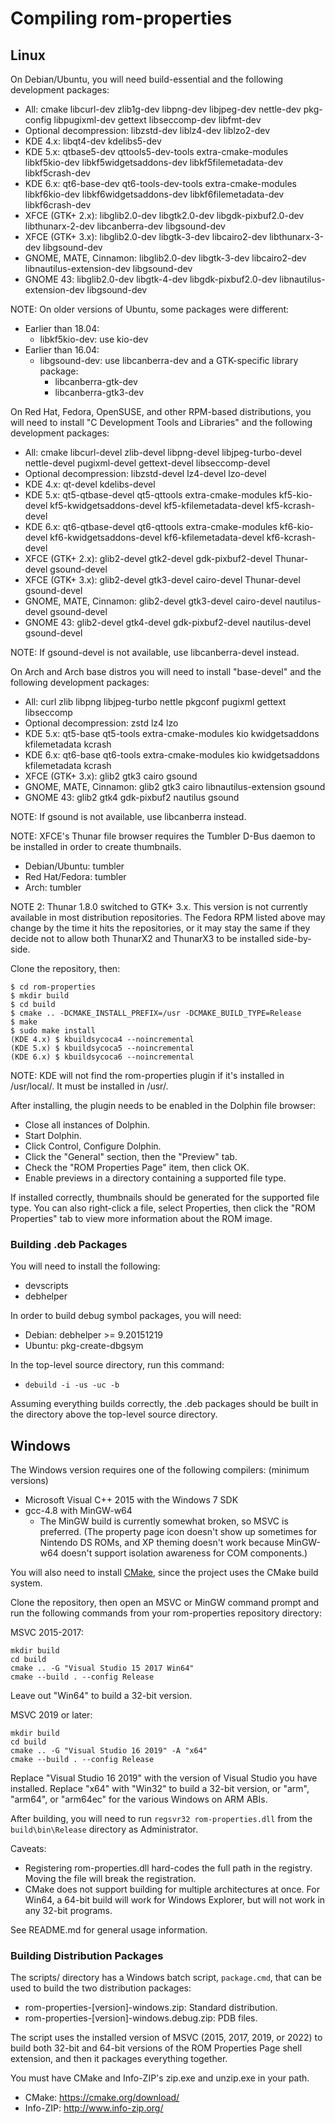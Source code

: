 # Compiling rom-properties

## Linux

On Debian/Ubuntu, you will need build-essential and the following development
packages:
* All: cmake libcurl-dev zlib1g-dev libpng-dev libjpeg-dev nettle-dev pkg-config libpugixml-dev gettext libseccomp-dev libfmt-dev
* Optional decompression: libzstd-dev liblz4-dev liblzo2-dev
* KDE 4.x: libqt4-dev kdelibs5-dev
* KDE 5.x: qtbase5-dev qttools5-dev-tools extra-cmake-modules libkf5kio-dev libkf5widgetsaddons-dev libkf5filemetadata-dev libkf5crash-dev
* KDE 6.x: qt6-base-dev qt6-tools-dev-tools extra-cmake-modules libkf6kio-dev libkf6widgetsaddons-dev libkf6filemetadata-dev libkf6crash-dev
* XFCE (GTK+ 2.x): libglib2.0-dev libgtk2.0-dev libgdk-pixbuf2.0-dev libthunarx-2-dev libcanberra-dev libgsound-dev
* XFCE (GTK+ 3.x): libglib2.0-dev libgtk-3-dev libcairo2-dev libthunarx-3-dev libgsound-dev
* GNOME, MATE, Cinnamon: libglib2.0-dev libgtk-3-dev libcairo2-dev libnautilus-extension-dev libgsound-dev
* GNOME 43: libglib2.0-dev libgtk-4-dev libgdk-pixbuf2.0-dev libnautilus-extension-dev libgsound-dev

NOTE: On older versions of Ubuntu, some packages were different:
* Earlier than 18.04:
  * libkf5kio-dev: use kio-dev
* Earlier than 16.04:
  * libgsound-dev: use libcanberra-dev and a GTK-specific library package:
    * libcanberra-gtk-dev
    * libcanberra-gtk3-dev

On Red Hat, Fedora, OpenSUSE, and other RPM-based distributions, you will need
to install "C Development Tools and Libraries" and the following development
packages:
* All: cmake libcurl-devel zlib-devel libpng-devel libjpeg-turbo-devel nettle-devel pugixml-devel gettext-devel libseccomp-devel
* Optional decompression: libzstd-devel lz4-devel lzo-devel
* KDE 4.x: qt-devel kdelibs-devel
* KDE 5.x: qt5-qtbase-devel qt5-qttools extra-cmake-modules kf5-kio-devel kf5-kwidgetsaddons-devel kf5-kfilemetadata-devel kf5-kcrash-devel
* KDE 6.x: qt6-qtbase-devel qt6-qttools extra-cmake-modules kf6-kio-devel kf6-kwidgetsaddons-devel kf6-kfilemetadata-devel kf6-kcrash-devel
* XFCE (GTK+ 2.x): glib2-devel gtk2-devel gdk-pixbuf2-devel Thunar-devel gsound-devel
* XFCE (GTK+ 3.x): glib2-devel gtk3-devel cairo-devel Thunar-devel gsound-devel
* GNOME, MATE, Cinnamon: glib2-devel gtk3-devel cairo-devel nautilus-devel gsound-devel
* GNOME 43: glib2-devel gtk4-devel gdk-pixbuf2-devel nautilus-devel gsound-devel

NOTE: If gsound-devel is not available, use libcanberra-devel instead.

On Arch and Arch base distros you will need to install "base-devel" and the
following development packages:
* All: curl zlib libpng libjpeg-turbo nettle pkgconf pugixml gettext libseccomp
* Optional decompression: zstd lz4 lzo
* KDE 5.x: qt5-base qt5-tools extra-cmake-modules kio kwidgetsaddons kfilemetadata kcrash
* KDE 6.x: qt6-base qt6-tools extra-cmake-modules kio kwidgetsaddons kfilemetadata kcrash
* XFCE (GTK+ 3.x): glib2 gtk3 cairo gsound
* GNOME, MATE, Cinnamon: glib2 gtk3 cairo libnautilus-extension gsound
* GNOME 43: glib2 gtk4 gdk-pixbuf2 nautilus gsound

NOTE: If gsound is not available, use libcanberra instead.

NOTE: XFCE's Thunar file browser requires the Tumbler D-Bus daemon to be
installed in order to create thumbnails.
* Debian/Ubuntu: tumbler
* Red Hat/Fedora: tumbler
* Arch: tumbler

NOTE 2: Thunar 1.8.0 switched to GTK+ 3.x. This version is not currently
available in most distribution repositories. The Fedora RPM listed above
may change by the time it hits the repositories, or it may stay the same
if they decide not to allow both ThunarX2 and ThunarX3 to be installed
side-by-side.

Clone the repository, then:
```
$ cd rom-properties
$ mkdir build
$ cd build
$ cmake .. -DCMAKE_INSTALL_PREFIX=/usr -DCMAKE_BUILD_TYPE=Release
$ make
$ sudo make install
(KDE 4.x) $ kbuildsycoca4 --noincremental
(KDE 5.x) $ kbuildsycoca5 --noincremental
(KDE 6.x) $ kbuildsycoca6 --noincremental
```

NOTE: KDE will not find the rom-properties plugin if it's installed in
/usr/local/. It must be installed in /usr/.

After installing, the plugin needs to be enabled in the Dolphin file browser:
* Close all instances of Dolphin.
* Start Dolphin.
* Click Control, Configure Dolphin.
* Click the "General" section, then the "Preview" tab.
* Check the "ROM Properties Page" item, then click OK.
* Enable previews in a directory containing a supported file type.

If installed correctly, thumbnails should be generated for the supported
file type. You can also right-click a file, select Properties, then click
the "ROM Properties" tab to view more information about the ROM image.

### Building .deb Packages

You will need to install the following:
* devscripts
* debhelper

In order to build debug symbol packages, you will need:
* Debian: debhelper >= 9.20151219
* Ubuntu: pkg-create-dbgsym

In the top-level source directory, run this command:
* `debuild -i -us -uc -b`

Assuming everything builds correctly, the .deb packages should be built in
the directory above the top-level source directory.

## Windows

The Windows version requires one of the following compilers: (minimum versions)
* Microsoft Visual C++ 2015 with the Windows 7 SDK
* gcc-4.8 with MinGW-w64
  * The MinGW build is currently somewhat broken, so MSVC is preferred.
    (The property page icon doesn't show up sometimes for Nintendo DS
     ROMs, and XP theming doesn't work because MinGW-w64 doesn't support
     isolation awareness for COM components.)

You will also need to install [CMake](https://cmake.org/download/), since the
project uses the CMake build system.

Clone the repository, then open an MSVC or MinGW command prompt and run the
following commands from your rom-properties repository directory:

MSVC 2015-2017:
```
mkdir build
cd build
cmake .. -G "Visual Studio 15 2017 Win64"
cmake --build . --config Release
```

Leave out "Win64" to build a 32-bit version.

MSVC 2019 or later:
```
mkdir build
cd build
cmake .. -G "Visual Studio 16 2019" -A "x64"
cmake --build . --config Release
```

Replace "Visual Studio 16 2019" with the version of Visual Studio you have
installed. Replace "x64" with "Win32" to build a 32-bit version, or "arm",
"arm64", or "arm64ec" for the various Windows on ARM ABIs.

After building, you will need to run `regsvr32 rom-properties.dll` from
the `build\bin\Release` directory as Administrator.

Caveats:
* Registering rom-properties.dll hard-codes the full path in the registry.
  Moving the file will break the registration.
* CMake does not support building for multiple architectures at once. For
  Win64, a 64-bit build will work for Windows Explorer, but will not work
  in any 32-bit programs.

See README.md for general usage information.

### Building Distribution Packages

The scripts/ directory has a Windows batch script, ```package.cmd```,
that can be used to build the two distribution packages:
* rom-properties-[version]-windows.zip: Standard distribution.
* rom-properties-[version]-windows.debug.zip: PDB files.

The script uses the installed version of MSVC (2015, 2017, 2019, or 2022)
to build both 32-bit and 64-bit versions of the ROM Properties Page shell
extension, and then it packages everything together.

You must have CMake and Info-ZIP's zip.exe and unzip.exe in your path.
* CMake: https://cmake.org/download/
* Info-ZIP: http://www.info-zip.org/
